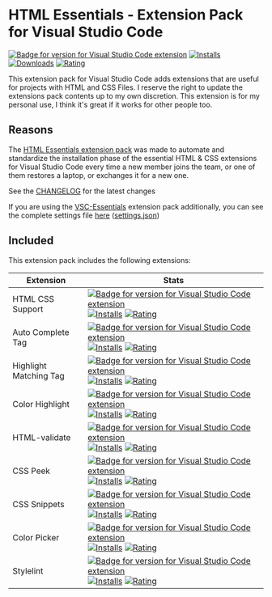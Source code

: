 # HTML Essentials - Extension Pack for Visual Studio Code

[![Badge for version for Visual Studio Code extension](https://flat.badgen.net/vs-marketplace/v/Gydunhn.html-essentials?icon=visualstudio&color=blue)](https://marketplace.visualstudio.com/items?itemName=Gydunhn.html-essentials) [![Installs](https://flat.badgen.net/vs-marketplace/i/Gydunhn.html-essentials?color=blue)](https://marketplace.visualstudio.com/items?itemName=Gydunhn.html-essentials) [![Downloads](https://flat.badgen.net/vs-marketplace/d/Gydunhn.html-essentials?color=blue)](https://marketplace.visualstudio.com/items?itemName=Gydunhn.html-essentials) [![Rating](https://flat.badgen.net/vs-marketplace/rating/Gydunhn.html-essentials?color=blue)](https://marketplace.visualstudio.com/items?itemName=Gydunhn.html-essentials)

This extension pack for Visual Studio Code adds extensions that are useful for projects with HTML and CSS Files. I reserve the right to update the extensions pack contents up to my own discretion. This extension is for my personal use, I think it's great if it works for other people too.

## Reasons

The [HTML Essentials extension pack] was made to automate and standardize the installation phase of the essential HTML & CSS extensions for Visual Studio Code every time a new member joins the team, or one of them restores a laptop, or exchanges it for a new one.

See the [CHANGELOG](CHANGELOG.md) for the latest changes

If you are using the [VSC-Essentials] extension pack additionally, you can see the complete settings file [here] ([settings.json])

## Included

This extension pack includes the following extensions:

| Extension              | Stats                                                                                                                                                                                                                                                                                                                                                                                                                                                                                                                                                                                                                                                    |
| ---------------------- | -------------------------------------------------------------------------------------------------------------------------------------------------------------------------------------------------------------------------------------------------------------------------------------------------------------------------------------------------------------------------------------------------------------------------------------------------------------------------------------------------------------------------------------------------------------------------------------------------------------------------------------------------------- |
| HTML CSS Support       | [![Badge for version for Visual Studio Code extension](https://flat.badgen.net/vs-marketplace/v/ecmel.vscode-html-css?icon=visualstudio&color=blue)](https://marketplace.visualstudio.com/items?itemName=ecmel.vscode-html-css) [![Installs](https://flat.badgen.net/vs-marketplace/i/ecmel.vscode-html-css?color=blue)](https://marketplace.visualstudio.com/items?itemName=ecmel.vscode-html-css) [![Rating](https://flat.badgen.net/vs-marketplace/rating/ecmel.vscode-html-css?color=blue)](https://marketplace.visualstudio.com/items?itemName=ecmel.vscode-html-css)                                                                               |
| Auto Complete Tag      | [![Badge for version for Visual Studio Code extension](https://flat.badgen.net/vs-marketplace/v/formulahendry.auto-complete-tag?icon=visualstudio&color=blue)](https://marketplace.visualstudio.com/items?itemName=formulahendry.auto-complete-tag) [![Installs](https://flat.badgen.net/vs-marketplace/i/formulahendry.auto-complete-tag?color=blue)](https://marketplace.visualstudio.com/items?itemName=formulahendry.auto-complete-tag) [![Rating](https://flat.badgen.net/vs-marketplace/rating/formulahendry.auto-complete-tag?color=blue)](https://marketplace.visualstudio.com/items?itemName=formulahendry.auto-complete-tag)                   |
| Highlight Matching Tag | [![Badge for version for Visual Studio Code extension](https://flat.badgen.net/vs-marketplace/v/vincaslt.highlight-matching-tag?icon=visualstudio&color=blue)](https://marketplace.visualstudio.com/items?itemName=vincaslt.highlight-matching-tag) [![Installs](https://flat.badgen.net/vs-marketplace/i/vincaslt.highlight-matching-tag?color=blue)](https://marketplace.visualstudio.com/items?itemName=vincaslt.highlight-matching-tag) [![Rating](https://flat.badgen.net/vs-marketplace/rating/vincaslt.highlight-matching-tag?color=blue)](https://marketplace.visualstudio.com/items?itemName=vincaslt.highlight-matching-tag)                   |
| Color Highlight        | [![Badge for version for Visual Studio Code extension](https://flat.badgen.net/vs-marketplace/v/naumovs.color-highlight?icon=visualstudio&color=blue)](https://marketplace.visualstudio.com/items?itemName=naumovs.color-highlight) [![Installs](https://flat.badgen.net/vs-marketplace/i/naumovs.color-highlight?color=blue)](https://marketplace.visualstudio.com/items?itemName=naumovs.color-highlight) [![Rating](https://flat.badgen.net/vs-marketplace/rating/naumovs.color-highlight?color=blue)](https://marketplace.visualstudio.com/items?itemName=naumovs.color-highlight)                                                                   |
| HTML-validate          | [![Badge for version for Visual Studio Code extension](https://flat.badgen.net/vs-marketplace/v/html-validate.vscode-html-validate?icon=visualstudio&color=blue)](https://marketplace.visualstudio.com/items?itemName=html-validate.vscode-html-validate) [![Installs](https://flat.badgen.net/vs-marketplace/i/html-validate.vscode-html-validate?color=blue)](https://marketplace.visualstudio.com/items?itemName=html-validate.vscode-html-validate) [![Rating](https://flat.badgen.net/vs-marketplace/rating/html-validate.vscode-html-validate?color=blue)](https://marketplace.visualstudio.com/items?itemName=html-validate.vscode-html-validate) |
| CSS Peek               | [![Badge for version for Visual Studio Code extension](https://flat.badgen.net/vs-marketplace/v/pranaygp.vscode-css-peek?icon=visualstudio&color=blue)](https://marketplace.visualstudio.com/items?itemName=pranaygp.vscode-css-peek) [![Installs](https://flat.badgen.net/vs-marketplace/i/pranaygp.vscode-css-peek?color=blue)](https://marketplace.visualstudio.com/items?itemName=pranaygp.vscode-css-peek) [![Rating](https://flat.badgen.net/vs-marketplace/rating/pranaygp.vscode-css-peek?color=blue)](https://marketplace.visualstudio.com/items?itemName=pranaygp.vscode-css-peek)                                                             |
| CSS Snippets           | [![Badge for version for Visual Studio Code extension](https://flat.badgen.net/vs-marketplace/v/joy-yu.css-snippets?icon=visualstudio&color=blue)](https://marketplace.visualstudio.com/items?itemName=joy-yu.css-snippets) [![Installs](https://flat.badgen.net/vs-marketplace/i/joy-yu.css-snippets?color=blue)](https://marketplace.visualstudio.com/items?itemName=joy-yu.css-snippets) [![Rating](https://flat.badgen.net/vs-marketplace/rating/joy-yu.css-snippets?color=blue)](https://marketplace.visualstudio.com/items?itemName=joy-yu.css-snippets)                                                                                           |
| Color Picker           | [![Badge for version for Visual Studio Code extension](https://flat.badgen.net/vs-marketplace/v/anseki.vscode-color?icon=visualstudio&color=blue)](https://marketplace.visualstudio.com/items?itemName=anseki.vscode-color) [![Installs](https://flat.badgen.net/vs-marketplace/i/anseki.vscode-color?color=blue)](https://marketplace.visualstudio.com/items?itemName=anseki.vscode-color) [![Rating](https://flat.badgen.net/vs-marketplace/rating/anseki.vscode-color?color=blue)](https://marketplace.visualstudio.com/items?itemName=anseki.vscode-color)                                                                                           |
| Stylelint              | [![Badge for version for Visual Studio Code extension](https://flat.badgen.net/vs-marketplace/v/stylelint.vscode-stylelint?icon=visualstudio&color=blue)](https://marketplace.visualstudio.com/items?itemName=stylelint.vscode-stylelint) [![Installs](https://flat.badgen.net/vs-marketplace/i/stylelint.vscode-stylelint?color=blue)](https://marketplace.visualstudio.com/items?itemName=stylelint.vscode-stylelint) [![Rating](https://flat.badgen.net/vs-marketplace/rating/stylelint.vscode-stylelint?color=blue)](https://marketplace.visualstudio.com/items?itemName=stylelint.vscode-stylelint)                                                 |

[VSC-Essentials]: https://github.com/Gydunhn/VSC-Essentials
[HTML Essentials extension pack]: https://marketplace.visualstudio.com/items?itemName=Gydunhn.html-essentials
[here]: /.vscode/settings.json
[settings.json]: /.vscode/settings.json
